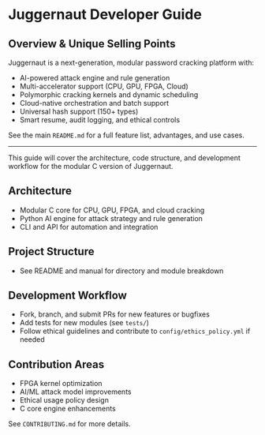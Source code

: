 # Juggernaut Developer Guide

## Overview & Unique Selling Points

Juggernaut is a next-generation, modular password cracking platform with:
- AI-powered attack engine and rule generation
- Multi-accelerator support (CPU, GPU, FPGA, Cloud)
- Polymorphic cracking kernels and dynamic scheduling
- Cloud-native orchestration and batch support
- Universal hash support (150+ types)
- Smart resume, audit logging, and ethical controls

See the main `README.md` for a full feature list, advantages, and use cases.

---

This guide will cover the architecture, code structure, and development workflow for the modular C version of Juggernaut.

## Architecture
- Modular C core for CPU, GPU, FPGA, and cloud cracking
- Python AI engine for attack strategy and rule generation
- CLI and API for automation and integration

## Project Structure
- See README and manual for directory and module breakdown

## Development Workflow
- Fork, branch, and submit PRs for new features or bugfixes
- Add tests for new modules (see `tests/`)
- Follow ethical guidelines and contribute to `config/ethics_policy.yml` if needed

## Contribution Areas
- FPGA kernel optimization
- AI/ML attack model improvements
- Ethical usage policy design
- C core engine enhancements

See `CONTRIBUTING.md` for more details.
